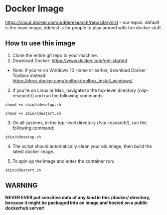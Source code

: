# Docker Image

https://cloud.docker.com/u/dderesearch/repository/list - our repos. default is the main image, ddetest is for people to play around with fun docker stuff.

## How to use this image

1. Clone the entire git repo to your machine.
2. Download Docker: https://www.docker.com/get-started
  * Note: if you're on Windows 10 Home or earlier, download Docker Toolbox instead: https://docs.docker.com/toolbox/toolbox_install_windows/
2. If you're on Linux or Mac, navigate to the top-level directory (/vip-research/) and run the following commands:
```shell
chmod +x sbin/ddesetup.sh
```
```shell
chmod +x sbin/ddestart.sh
```
3. On all systems, in the top-level directory (/vip-research/), run the following command:
```shell
sbin/ddesetup.sh
```
4. The script should automatically clean your old image, then build the latest docker image. 

5. To spin up the image and enter the container run:
```shell
sbin/ddestart.sh
```
## WARNING

**NEVER EVER put sensitive data of any kind in this /docker/ directory, because it might be packaged into an image and hosted on a public dockerhub server!**
